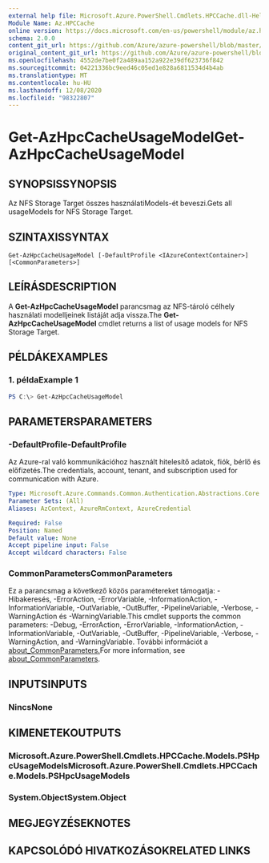 ```yaml
---
external help file: Microsoft.Azure.PowerShell.Cmdlets.HPCCache.dll-Help.xml
Module Name: Az.HPCCache
online version: https://docs.microsoft.com/en-us/powershell/module/az.hpccache/get-azhpccacheusagemodels
schema: 2.0.0
content_git_url: https://github.com/Azure/azure-powershell/blob/master/src/HPCCache/HPCCache/help/Get-AzHpcCacheUsageModel.md
original_content_git_url: https://github.com/Azure/azure-powershell/blob/master/src/HPCCache/HPCCache/help/Get-AzHpcCacheUsageModel.md
ms.openlocfilehash: 4552de7be0f2a489aa152a922e39df623736f842
ms.sourcegitcommit: 04221336bc9eed46c05ed1e828a6811534d4b4ab
ms.translationtype: MT
ms.contentlocale: hu-HU
ms.lasthandoff: 12/08/2020
ms.locfileid: "98322807"
---
```

# <span data-ttu-id="7bc9b-101">Get-AzHpcCacheUsageModel</span><span class="sxs-lookup"><span data-stu-id="7bc9b-101">Get-AzHpcCacheUsageModel</span></span>

## <span data-ttu-id="7bc9b-102">SYNOPSIS</span><span class="sxs-lookup"><span data-stu-id="7bc9b-102">SYNOPSIS</span></span>
<span data-ttu-id="7bc9b-103">Az NFS Storage Target összes használatiModels-ét beveszi.</span><span class="sxs-lookup"><span data-stu-id="7bc9b-103">Gets all usageModels for NFS Storage Target.</span></span>

## <span data-ttu-id="7bc9b-104">SZINTAXIS</span><span class="sxs-lookup"><span data-stu-id="7bc9b-104">SYNTAX</span></span>

```
Get-AzHpcCacheUsageModel [-DefaultProfile <IAzureContextContainer>] [<CommonParameters>]
```

## <span data-ttu-id="7bc9b-105">LEÍRÁS</span><span class="sxs-lookup"><span data-stu-id="7bc9b-105">DESCRIPTION</span></span>
<span data-ttu-id="7bc9b-106">A **Get-AzHpcCacheUsageModel** parancsmag az NFS-tároló célhely használati modelljeinek listáját adja vissza.</span><span class="sxs-lookup"><span data-stu-id="7bc9b-106">The **Get-AzHpcCacheUsageModel** cmdlet returns a list of usage models for NFS Storage Target.</span></span>

## <span data-ttu-id="7bc9b-107">PÉLDÁK</span><span class="sxs-lookup"><span data-stu-id="7bc9b-107">EXAMPLES</span></span>

### <span data-ttu-id="7bc9b-108">1. példa</span><span class="sxs-lookup"><span data-stu-id="7bc9b-108">Example 1</span></span>
```powershell
PS C:\> Get-AzHpcCacheUsageModel
```

## <span data-ttu-id="7bc9b-109">PARAMETERS</span><span class="sxs-lookup"><span data-stu-id="7bc9b-109">PARAMETERS</span></span>

### <span data-ttu-id="7bc9b-110">-DefaultProfile</span><span class="sxs-lookup"><span data-stu-id="7bc9b-110">-DefaultProfile</span></span>
<span data-ttu-id="7bc9b-111">Az Azure-ral való kommunikációhoz használt hitelesítő adatok, fiók, bérlő és előfizetés.</span><span class="sxs-lookup"><span data-stu-id="7bc9b-111">The credentials, account, tenant, and subscription used for communication with Azure.</span></span>

```yaml
Type: Microsoft.Azure.Commands.Common.Authentication.Abstractions.Core.IAzureContextContainer
Parameter Sets: (All)
Aliases: AzContext, AzureRmContext, AzureCredential

Required: False
Position: Named
Default value: None
Accept pipeline input: False
Accept wildcard characters: False
```

### <span data-ttu-id="7bc9b-112">CommonParameters</span><span class="sxs-lookup"><span data-stu-id="7bc9b-112">CommonParameters</span></span>
<span data-ttu-id="7bc9b-113">Ez a parancsmag a következő közös paramétereket támogatja: -Hibakeresés, -ErrorAction, -ErrorVariable, -InformationAction, -InformationVariable, -OutVariable, -OutBuffer, -PipelineVariable, -Verbose, -WarningAction és -WarningVariable.</span><span class="sxs-lookup"><span data-stu-id="7bc9b-113">This cmdlet supports the common parameters: -Debug, -ErrorAction, -ErrorVariable, -InformationAction, -InformationVariable, -OutVariable, -OutBuffer, -PipelineVariable, -Verbose, -WarningAction, and -WarningVariable.</span></span> <span data-ttu-id="7bc9b-114">További információt a [about_CommonParameters.](http://go.microsoft.com/fwlink/?LinkID=113216)</span><span class="sxs-lookup"><span data-stu-id="7bc9b-114">For more information, see [about_CommonParameters](http://go.microsoft.com/fwlink/?LinkID=113216).</span></span>

## <span data-ttu-id="7bc9b-115">INPUTS</span><span class="sxs-lookup"><span data-stu-id="7bc9b-115">INPUTS</span></span>

### <span data-ttu-id="7bc9b-116">Nincs</span><span class="sxs-lookup"><span data-stu-id="7bc9b-116">None</span></span>

## <span data-ttu-id="7bc9b-117">KIMENETEK</span><span class="sxs-lookup"><span data-stu-id="7bc9b-117">OUTPUTS</span></span>

### <span data-ttu-id="7bc9b-118">Microsoft.Azure.PowerShell.Cmdlets.HPCCache.Models.PSHpcUsageModels</span><span class="sxs-lookup"><span data-stu-id="7bc9b-118">Microsoft.Azure.PowerShell.Cmdlets.HPCCache.Models.PSHpcUsageModels</span></span>

### <span data-ttu-id="7bc9b-119">System.Object</span><span class="sxs-lookup"><span data-stu-id="7bc9b-119">System.Object</span></span>
## <span data-ttu-id="7bc9b-120">MEGJEGYZÉSEK</span><span class="sxs-lookup"><span data-stu-id="7bc9b-120">NOTES</span></span>

## <span data-ttu-id="7bc9b-121">KAPCSOLÓDÓ HIVATKOZÁSOK</span><span class="sxs-lookup"><span data-stu-id="7bc9b-121">RELATED LINKS</span></span>
